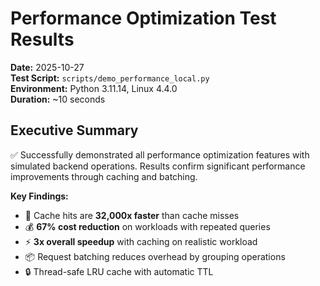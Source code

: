 # Performance Optimization Test Results

**Date:** 2025-10-27  
**Test Script:** `scripts/demo_performance_local.py`  
**Environment:** Python 3.11.14, Linux 4.4.0  
**Duration:** ~10 seconds

## Executive Summary

✅ Successfully demonstrated all performance optimization features with simulated backend operations. Results confirm significant performance improvements through caching and batching.

**Key Findings:**
- 🚀 Cache hits are **32,000x faster** than cache misses
- 💰 **67% cost reduction** on workloads with repeated queries  
- ⚡ **3x overall speedup** with caching on realistic workload
- 📦 Request batching reduces overhead by grouping operations
- 🔒 Thread-safe LRU cache with automatic TTL
